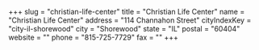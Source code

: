 +++
slug = "christian-life-center"
title = "Christian Life Center"
name = "Christian Life Center"
address = "114 Channahon Street"
cityIndexKey = "city-il-shorewood"
city = "Shorewood"
state = "IL"
postal = "60404"
website = ""
phone = "815-725-7729"
fax = ""
+++
